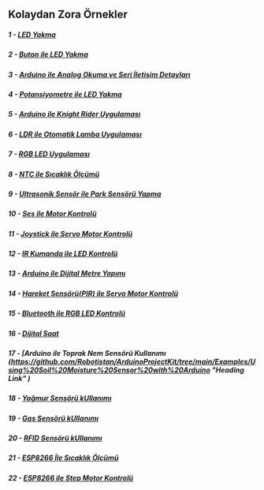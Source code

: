 ## Kolaydan Zora Örnekler

##### 1 - [LED Yakma](https://github.com/Robotistan/ArduinoSuperBaslangicSeti/tree/main/%C3%96rnekler/LED%20Yakma "Heading Link")
##### 2 - [Buton ile LED Yakma](https://github.com/Robotistan/ArduinoSuperBaslangicSeti/tree/main/%C3%96rnekler/Buton%20ile%20LED%20Yakma "Heading Link")
##### 3 - [Arduino ile Analog Okuma ve Seri İletişim Detayları](https://github.com/Robotistan/ArduinoSuperBaslangicSeti/tree/main/%C3%96rnekler/Analog%20Okuma "Heading Link")
##### 4 - [Potansiyometre ile LED Yakma](https://github.com/Robotistan/ArduinoSuperBaslangicSeti/tree/main/%C3%96rnekler/Potansiyometre%20ile%20LED%20Yakma "Heading Link")	
##### 5 - [Arduino ile Knight Rider Uygulaması](https://github.com/Robotistan/ArduinoSuperBaslangicSeti/tree/main/%C3%96rnekler/Knight%20Rider%20Uygulamas%C4%B1 "Heading Link")	
##### 6 - [LDR ile Otomatik Lamba Uygulaması](https://github.com/Robotistan/ArduinoSuperBaslangicSeti/tree/main/%C3%96rnekler/Otomatik%20Lamba%20Uygulamas%C4%B1 "Heading Link")	
##### 7 - [RGB LED Uygulaması](https://github.com/Robotistan/ArduinoSuperBaslangicSeti/tree/main/%C3%96rnekler/RGB%20LED%20Uygulamas%C4%B1 "Heading Link")
##### 8 - [NTC ile Sıcaklık Ölçümü](https://github.com/Robotistan/ArduinoSuperBaslangicSeti/tree/main/%C3%96rnekler/NTC%20ile%20S%C4%B1cakl%C4%B1k%20%C3%96l%C3%A7%C3%BCm%C3%BC	"Heading Link")
##### 9 - [Ultrasonik Sensör ile Park Sensörü Yapma](https://github.com/Robotistan/ArduinoSuperBaslangicSeti/tree/main/%C3%96rnekler/Ultrasonik%20Sens%C3%B6r%20ile%20Park%20Sens%C3%B6r%C3%BC%20Yapma	"Heading Link")
##### 10 - [Ses ile Motor Kontrolü](https://github.com/Robotistan/ArduinoSuperBaslangicSeti/blob/main/%C3%96rnekler/Ses%20ile%20Motor%20Kontrol%C3%BC/README.md	"Heading Link")
##### 11 - [Joystick ile Servo Motor Kontrolü](https://github.com/Robotistan/ArduinoSuperBaslangicSeti/tree/main/%C3%96rnekler/Joystick%20ile%20Servo%20Motor%20Kontrol%C3%BC	"Heading Link")
##### 12 - [IR Kumanda ile LED Kontrolü](https://github.com/Robotistan/ArduinoSuperBaslangicSeti/tree/main/%C3%96rnekler/IR%20Kontrol%C3%BC%20ile%20LED%20Kontrol%C3%BC "Heading Link")
##### 13 - [Arduino ile Dijital Metre Yapımı](https://github.com/Robotistan/ArduinoSuperBaslangicSeti/tree/main/%C3%96rnekler/Arduino%20Dijital%20Metre%20Yap%C4%B1m%C4%B1 "Heading Link")
##### 14 - [Hareket Sensörü(PIR) ile Servo Motor Kontrolü](https://github.com/Robotistan/ArduinoSuperBaslangicSeti/tree/main/%C3%96rnekler/Hareket%20Sens%C3%B6r%C3%BC%20ile%20Servo%20Motor%20Kontrol%C3%BC	"Heading Link")
##### 15 - [Bluetooth ile RGB LED Kontrolü ](https://github.com/Robotistan/ArduinoProjectKit/tree/main/Examples/RGB%20Led%20Control%20with%20Bluetooth "Heading Link")
##### 16 - [Dijital Saat](https://github.com/Robotistan/ArduinoProjectKit/tree/main/Examples/Making%20a%20Digital%20Clock%20with%20Arduino "Heading Link")
##### 17 - [Arduino ile Toprak Nem Sensörü Kullanımı (https://github.com/Robotistan/ArduinoProjectKit/tree/main/Examples/Using%20Soil%20Moisture%20Sensor%20with%20Arduino "Heading Link" )
##### 18 - [Yağmur Sensörü kUllanımı](https://github.com/Robotistan/ArduinoProjectKit/tree/main/Examples/Using%20Rain%20Sensor%20with%20Arduino "Heading Link")
##### 19 - [Gas Sensörü kUllanımı](https://github.com/Robotistan/ArduinoProjectKit/tree/main/Examples/Using%20Gas%20Sensor%20with%20Arduino "Heading Link")
##### 20 - [RFID Sensörü kUllanımı](https://github.com/Robotistan/ArduinoProjectKit/tree/main/Examples/Using%20RFID%20Sensor%20with%20Arduino "Heading Link")
##### 21 - [ESP8266 İle Sıcaklık Ölçümü](https://github.com/Robotistan/ArduinoProjectKit/tree/main/Examples/Temperature%20and%20Humudity%20Measurement%20withESP8266 "Heading Link")
##### 22 - [ESP8266 ile Step Motor Kontrolü](https://github.com/Robotistan/ArduinoProjectKit/tree/main/Examples/Step%20Motor%20Control%20with%20ESP8266 "Heading Link")
